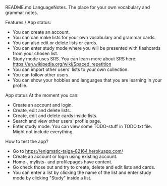 README.md
LanguageNotes. The place for your own vocabulary and grammar notes.

Features / App status: 
+ You can create an account. 
+ You can can make lists for your own vocabulary and grammar cards.
+ You can also edit or delete lists or cards.
+ You can enter study mode where you will be presented with flashcards from your chosen list.
+ Study mode uses SRS. You can learn more about SRS here: https://en.wikipedia.org/wiki/Spaced_repetition
+ You can import other users' lists to your own collection.
+ You can follow other users.
+ You can show your hobbies and languages that you are learning in your profile.

App status
At the moment you can:
+ Create an account and login.
+ Create, edit and delete lists.
+ Create, edit and delete cards inside lists.
+ Search and view other users' profile page.
+ Enter study mode.
You can view some TODO-stuff in TODO.txt file. Might not include everything.

How to test the app?
+ Go to https://enigmatic-taiga-82164.herokuapp.com/
+ Create an account or login using existing account. 
+ Home-, mylists- and profilepages have content. 
+ Go check those out and try to create, delete and edit lists and cards.
+ You can enter a list by clicking the name of the list and enter study mode by clicking "Study" inside a list. 